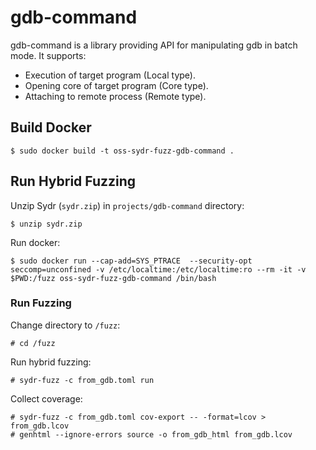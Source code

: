 # gdb-command

gdb-command is a library providing API for manipulating gdb in batch mode. It
supports:

* Execution of target program (Local type).
* Opening core of target program (Core type).
* Attaching to remote process (Remote type).

## Build Docker

    $ sudo docker build -t oss-sydr-fuzz-gdb-command .

## Run Hybrid Fuzzing

Unzip Sydr (`sydr.zip`) in `projects/gdb-command` directory:

    $ unzip sydr.zip

Run docker:

    $ sudo docker run --cap-add=SYS_PTRACE  --security-opt seccomp=unconfined -v /etc/localtime:/etc/localtime:ro --rm -it -v $PWD:/fuzz oss-sydr-fuzz-gdb-command /bin/bash

### Run Fuzzing

Change directory to `/fuzz`:

    # cd /fuzz

Run hybrid fuzzing:

    # sydr-fuzz -c from_gdb.toml run

Collect coverage:

    # sydr-fuzz -c from_gdb.toml cov-export -- -format=lcov > from_gdb.lcov
    # genhtml --ignore-errors source -o from_gdb_html from_gdb.lcov
